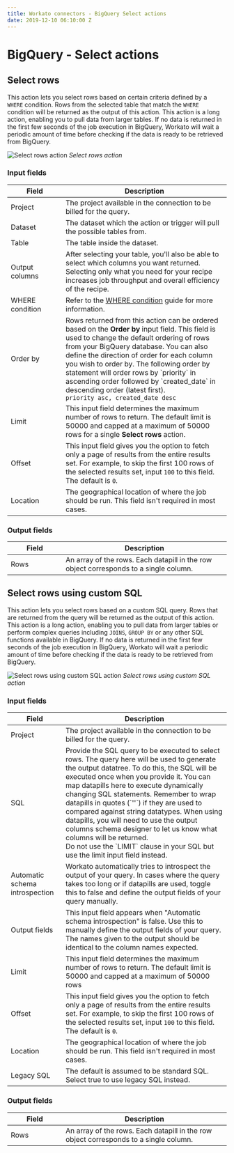 ```yaml
---
title: Workato connectors - BigQuery Select actions
date: 2019-12-10 06:10:00 Z
---
```


# BigQuery - Select actions

## Select rows
This action lets you select rows based on certain criteria defined by a ` WHERE` condition. Rows from the selected table that match the `WHERE` condition will be returned as the output of this action. This action is a long action, enabling you to pull data from larger tables. If no data is returned in the first few seconds of the job execution in BigQuery, Workato will wait a periodic amount of time before checking if the data is ready to be retrieved from BigQuery.

![Select rows action](~@img/bigquery/select-rows-action.png)
*Select rows action*

### Input fields

<table class="unchanged rich-diff-level-one">
  <thead>
    <tr>
        <th width='25%'>Field</th>
        <th>Description</th>
    </tr>
  </thead>
  <tbody>
    <tr>
      <td>Project</td>
      <td>The project available in the connection to be billed for the query.</td>
    </tr>
    <tr>
      <td>Dataset</td>
      <td>The dataset which the action or trigger will pull the possible tables from.</td>
    </tr>
    <tr>
      <td>Table</td>
      <td>The table inside the dataset.</td>
    </tr>
    <tr>
      <td>Output columns</td>
      <td>After selecting your table, you'll also be able to select which columns you want returned. Selecting only what you need for your recipe increases job throughput and overall efficiency of the recipe.</td>
    </tr>
    <tr>
      <td>WHERE condition</td>
      <td>Refer to the <a href='/connectors/bigquery.html#where-condition'>WHERE condition</a> guide for more information.</td>
    </tr>
    <tr>
      <td>Order by</td>
      <td>Rows returned from this action can be ordered based on the <b>Order by</b> input field. This field is used to change the default ordering of rows from your BigQuery database.
      You can also define the direction of order for each column you wish to order by. The following order by statement will order rows by `priority` in ascending order followed by `created_date` in descending order (latest first).<br>
      <code>priority asc, created_date desc</code></td>
    </tr>
    <tr>
      <td>Limit</td>
      <td>This input field determines the maximum number of rows to return. The default limit is 50000 and capped at a maximum of 50000 rows for a single <b>Select rows</b> action.</td>
    </tr>
    <tr>
      <td>Offset</td>
      <td>This input field gives you the option to fetch only a page of results from the entire results set. For example, to skip the first 100 rows of the selected results set, input <code>100</code> to this field. The default is <code>0</code>.</td>
    </tr>
    <tr>
      <td>Location</td>
      <td>The geographical location of where the job should be run. This field isn't required in most cases.</td>
    </tr>
  </tbody>
</table>

### Output fields
<table class="unchanged rich-diff-level-one">
  <thead>
    <tr>
        <th width='25%'>Field</th>
        <th>Description</th>
    </tr>
  </thead>
  <tbody>
    <tr>
      <td>Rows</td>
      <td>An array of the rows. Each datapill in the row object corresponds to a single column.</td>
    </tr>
   </tbody>
</table>

## Select rows using custom SQL
This action lets you select rows based on a custom SQL query. Rows that are returned from the query will be returned as the output of this action. This action is a long action, enabling you to pull data from larger tables or perform complex queries including `JOINS`, `GROUP BY` or any other SQL functions available in BigQuery. If no data is returned in the first few seconds of the job execution in BigQuery, Workato will wait a periodic amount of time before checking if the data is ready to be retrieved from BigQuery.

![Select rows using custom SQL action](~@img/bigquery/custom-sql-action.png)
*Select rows using custom SQL action*

### Input fields

<table class="unchanged rich-diff-level-one">
  <thead>
    <tr>
        <th width='25%'>Field</th>
        <th>Description</th>
    </tr>
  </thead>
  <tbody>
    <tr>
      <td>Project</td>
      <td>The project available in the connection to be billed for the query.</td>
    </tr>
    <tr>
      <td>SQL</td>
      <td>Provide the SQL query to be executed to select rows. The query here will be used to generate the output datatree. To do this, the SQL will be executed once when you provide it. You can map datapills here to execute dynamically changing SQL statements. Remember to wrap datapills in quotes (`''`) if they are used to compared against string datatypes. When using datapills, you will need to use the output columns schema designer to let us know what columns will be returned. <br>
      Do not use the `LIMIT` clause in your SQL but use the limit input field instead.
      </td>
    </tr>
    <tr>
      <td>Automatic schema introspection</td>
      <td>Workato automatically tries to introspect the output of your query. In cases where the query takes too long or if datapills are used, toggle this to false and define the output fields of your query manually.</td>
    </tr>
    <tr>
      <td>Output fields</td>
      <td>This input field appears when "Automatic schema introspection" is false. Use this to manually define the output fields of your query. The names given to the output should be identical to the column names expected.</td>
    </tr>
    <tr>
      <td>Limit</td>
      <td>This input field determines the maximum number of rows to return. The default limit is 50000 and capped at a maximum of 50000 rows</td>
    </tr>
    <tr>
      <td>Offset</td>
      <td>This input field gives you the option to fetch only a page of results from the entire results set. For example, to skip the first 100 rows of the selected results set, input <code>100</code> to this field. The default is <code>0</code>.</td>
    </tr>
    <tr>
      <td>Location</td>
      <td>The geographical location of where the job should be run. This field isn't required in most cases.</td>
    </tr>
    <tr>
      <td>Legacy SQL</td>
      <td>The default is assumed to be standard SQL. Select true to use legacy SQL instead.</td>
    </tr>
  </tbody>
</table>

### Output fields
<table class="unchanged rich-diff-level-one">
  <thead>
    <tr>
        <th width='25%'>Field</th>
        <th>Description</th>
    </tr>
  </thead>
  <tbody>
    <tr>
      <td>Rows</td>
      <td>An array of the rows. Each datapill in the row object corresponds to a single column.</td>
    </tr>
   </tbody>
</table>
